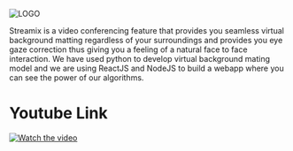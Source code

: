 ![LOGO](https://github.com/kenil-shah/Streamix/blob/master/resources/streamix.png)

Streamix is a video conferencing feature that provides you seamless virtual background matting regardless of your surroundings and provides you eye gaze correction thus giving you a feeling of a natural face to face interaction. We have used python to develop virtual background mating model and we are using ReactJS and NodeJS to build a webapp where you can see the power of our algorithms.

# Youtube Link
[![Watch the video](https://github.com/kenil-shah/Streamix/blob/master/resources/thumbnail.png)](https://www.youtube.com/watch?v=2DVQ2XwhtUI)

